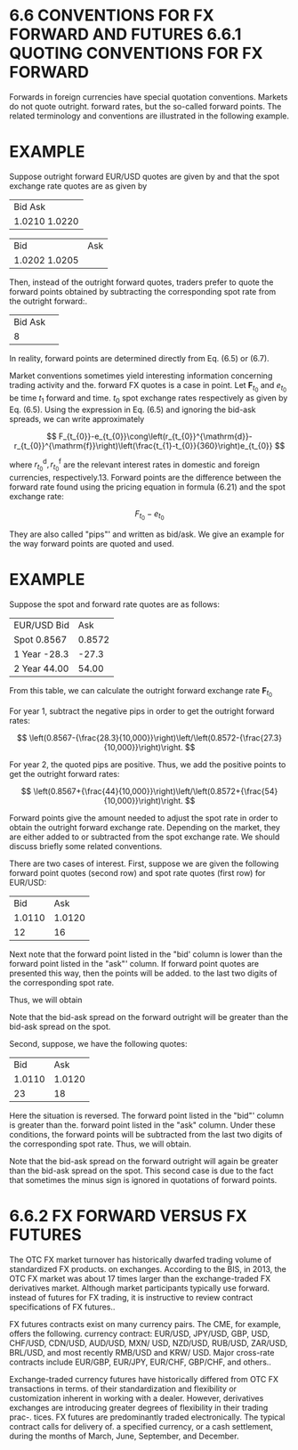 # 6.6 CONVENTIONS FOR FX FORWARD AND FUTURES 6.6.1 QUOTING CONVENTIONS FOR FX FORWARD  

Forwards in foreign currencies have special quotation conventions. Markets do not quote outright. forward rates, but the so-called forward points. The related terminology and conventions are illustrated in the following example.  

# EXAMPLE  

Suppose outright forward EUR/USD quotes are given by and that the spot exchange rate quotes are as given by  

<html><body><table><tr><td>Bid Ask</td></tr><tr><td>1.0210 1.0220</td></tr></table></body></html>  

<html><body><table><tr><td>Bid</td><td>Ask</td></tr><tr><td>1.0202 1.0205</td><td></td></tr></table></body></html>  

Then, instead of the outright forward quotes, traders prefer to quote the forward points obtained by subtracting the corresponding spot rate from the outright forward:.  

<html><body><table><tr><td>Bid Ask</td><td></td></tr><tr><td>8</td><td></td></tr></table></body></html>  

In reality, forward points are determined directly from Eq. (6.5) or (6.7).  

Market conventions sometimes yield interesting information concerning trading activity and the. forward FX quotes is a case in point. Let $\boldsymbol{F}_{t_{0}}$ and $e_{t_{0}}$ be time $t_{1}$ forward and time. $t_{0}$ spot exchange rates respectively as given by Eq. (6.5). Using the expression in Eq. (6.5) and ignoring the bid-ask spreads, we can write approximately  

$$
F_{t_{0}}-e_{t_{0}}\cong\left(r_{t_{0}}^{\mathrm{d}}-r_{t_{0}}^{\mathrm{f}}\right)\left(\frac{t_{1}-t_{0}}{360}\right)e_{t_{0}}
$$  

where $r_{t_{0}}^{\mathrm{d}},r_{t_{0}}^{\mathrm{f}}$ are the relevant interest rates in domestic and foreign currencies, respectively.13. Forward points are the difference between the forward rate found using the pricing equation in formula (6.21) and the spot exchange rate:  

$$
F_{t_{0}}-e_{t_{0}}
$$  

They are also called "pips"' and written as bid/ask. We give an example for the way forward points are quoted and used.  

# EXAMPLE  

Suppose the spot and forward rate quotes are as follows:  

<html><body><table><tr><td>EUR/USD Bid</td><td>Ask</td></tr><tr><td>Spot 0.8567</td><td>0.8572</td></tr><tr><td>1 Year -28.3</td><td>-27.3</td></tr><tr><td>2 Year 44.00</td><td>54.00</td></tr></table></body></html>  

From this table, we can calculate the outright forward exchange rate $\boldsymbol{F}_{t_{0}}$  

For year 1, subtract the negative pips in order to get the outright forward rates:  

$$
\left(0.8567-{\frac{28.3}{10,000}}\right)\left/\left(0.8572-{\frac{27.3}{10,000}}\right)\right.
$$  

For year 2, the quoted pips are positive. Thus, we add the positive points to get the outright forward rates:  

$$
\left(0.8567+{\frac{44}{10,000}}\right)\left/\left(0.8572+{\frac{54}{10,000}}\right)\right.
$$  

Forward points give the amount needed to adjust the spot rate in order to obtain the outright forward exchange rate. Depending on the market, they are either added to or subtracted from the spot exchange rate. We should discuss briefly some related conventions.  

There are two cases of interest. First, suppose we are given the following forward point quotes (second row) and spot rate quotes (first row) for EUR/USD:  

<html><body><table><tr><td>Bid</td><td>Ask</td></tr><tr><td>1.0110</td><td>1.0120</td></tr><tr><td>12</td><td>16</td></tr></table></body></html>  

Next note that the forward point listed in the "bid' column is lower than the forward point listed in the "ask"' column. If forward point quotes are presented this way, then the points will be added. to the last two digits of the corresponding spot rate.  

Thus, we will obtain  

Note that the bid-ask spread on the forward outright will be greater than the bid-ask spread on the spot.  

Second, suppose, we have the following quotes:  

<html><body><table><tr><td>Bid</td><td>Ask</td></tr><tr><td>1.0110</td><td>1.0120</td></tr><tr><td>23</td><td>18</td></tr></table></body></html>  

Here the situation is reversed. The forward point listed in the "bid"' column is greater than the. forward point listed in the "ask" column. Under these conditions, the forward points will be subtracted from the last two digits of the corresponding spot rate. Thus, we will obtain.  

Note that the bid-ask spread on the forward outright will again be greater than the bid-ask spread on the spot. This second case is due to the fact that sometimes the minus sign is ignored in quotations of forward points.  

# 6.6.2 FX FORWARD VERSUS FX FUTURES  

The OTC FX market turnover has historically dwarfed trading volume of standardized FX products. on exchanges. According to the BIS, in 2013, the OTC FX market was about 17 times larger than the exchange-traded FX derivatives market. Although market participants typically use forward. instead of futures for FX trading, it is instructive to review contract specifications of FX futures..  

FX futures contracts exist on many currency pairs. The CME, for example, offers the following. currency contract: EUR/USD, JPY/USD, GBP, USD, CHF/USD, CDN/USD, AUD/USD, MXN/ USD, NZD/USD, RUB/USD, ZAR/USD, BRL/USD, and most recently RMB/USD and KRW/ USD. Major cross-rate contracts include EUR/GBP, EUR/JPY, EUR/CHF, GBP/CHF, and others..  

Exchange-traded currency futures have historically differed from OTC FX transactions in terms. of their standardization and flexibility or customization inherent in working with a dealer. However, derivatives exchanges are introducing greater degrees of flexibility in their trading prac-. tices. FX futures are predominantly traded electronically. The typical contract calls for delivery of. a specified currency, or a cash settlement, during the months of March, June, September, and December.  
